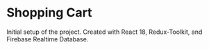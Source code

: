 # Shopping Cart

Initial setup of the project.  Created with React 18, Redux-Toolkit, and Firebase Realtime Database.



